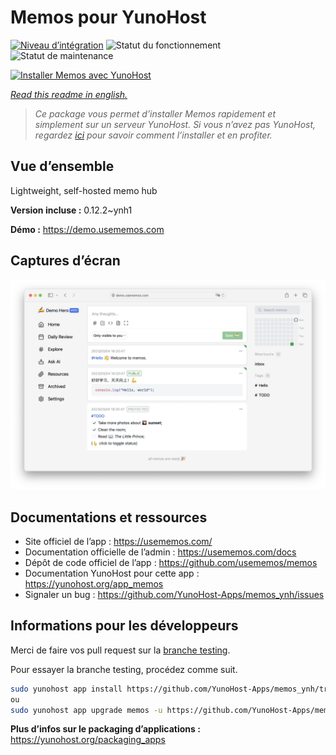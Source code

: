 <!--
N.B.: This README was automatically generated by https://github.com/YunoHost/apps/tree/master/tools/README-generator
It shall NOT be edited by hand.
-->

# Memos pour YunoHost

[![Niveau d’intégration](https://dash.yunohost.org/integration/memos.svg)](https://dash.yunohost.org/appci/app/memos) ![Statut du fonctionnement](https://ci-apps.yunohost.org/ci/badges/memos.status.svg) ![Statut de maintenance](https://ci-apps.yunohost.org/ci/badges/memos.maintain.svg)

[![Installer Memos avec YunoHost](https://install-app.yunohost.org/install-with-yunohost.svg)](https://install-app.yunohost.org/?app=memos)

*[Read this readme in english.](./README.md)*

> *Ce package vous permet d’installer Memos rapidement et simplement sur un serveur YunoHost.
Si vous n’avez pas YunoHost, regardez [ici](https://yunohost.org/#/install) pour savoir comment l’installer et en profiter.*

## Vue d’ensemble

Lightweight, self-hosted memo hub

**Version incluse :** 0.12.2~ynh1

**Démo :** https://demo.usememos.com

## Captures d’écran

![Capture d’écran de Memos](./doc/screenshots/demo.webp)

## Documentations et ressources

* Site officiel de l’app : <https://usememos.com/>
* Documentation officielle de l’admin : <https://usememos.com/docs>
* Dépôt de code officiel de l’app : <https://github.com/usememos/memos>
* Documentation YunoHost pour cette app : <https://yunohost.org/app_memos>
* Signaler un bug : <https://github.com/YunoHost-Apps/memos_ynh/issues>

## Informations pour les développeurs

Merci de faire vos pull request sur la [branche testing](https://github.com/YunoHost-Apps/memos_ynh/tree/testing).

Pour essayer la branche testing, procédez comme suit.

``` bash
sudo yunohost app install https://github.com/YunoHost-Apps/memos_ynh/tree/testing --debug
ou
sudo yunohost app upgrade memos -u https://github.com/YunoHost-Apps/memos_ynh/tree/testing --debug
```

**Plus d’infos sur le packaging d’applications :** <https://yunohost.org/packaging_apps>